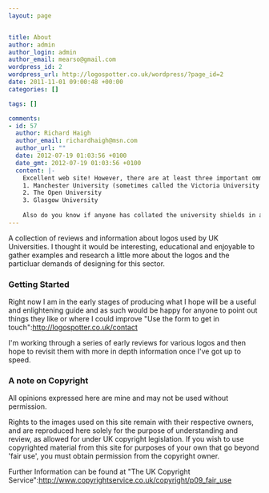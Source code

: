 ```yaml
--- 
layout: page


title: About
author: admin
author_login: admin
author_email: mearso@gmail.com
wordpress_id: 2
wordpress_url: http://logospotter.co.uk/wordpress/?page_id=2
date: 2011-11-01 09:00:48 +00:00
categories: []

tags: []

comments: 
- id: 57
  author: Richard Haigh
  author_email: richardhaigh@msn.com
  author_url: ""
  date: 2012-07-19 01:03:56 +0100
  date_gmt: 2012-07-19 01:03:56 +0100
  content: |-
    Excellent web site! However, there are at least three important ommissions from you list which I think you should correct as soon as possible:
    1. Manchester University (sometimes called the Victoria University of Manchester)
    2. The Open University
    3. Glasgow University
    
    Also do you know if anyone has collated the university shields in a similar way to your site?
---
```

A collection of reviews and information about logos used by UK Universities. I thought it would be interesting, educational and enjoyable to gather examples and research a little more about the logos and the particluar demands of designing for this sector.

### Getting Started

Right now I am in the early stages of producing what I hope will be a useful and enlightening guide and as such would be happy for anyone to point out things they like or where I could improve "Use the form to get in touch":http://logospotter.co.uk/contact

I'm working through a series of early reviews for various logos and then hope to revisit them with more in depth information once I've got up to speed. 

### A note on Copyright

All opinions expressed here are mine and may not be used without permission. 

Rights to the images used on this site remain with their respective owners, and are reproduced here solely for the purpose of understanding and review, as allowed for under UK copyright legislation. If you wish to use copyrighted material from this site for purposes of your own that go beyond 'fair use', you must obtain permission from the copyright owner.

Further Information can be found at "The UK Copyright Service":http://www.copyrightservice.co.uk/copyright/p09_fair_use
